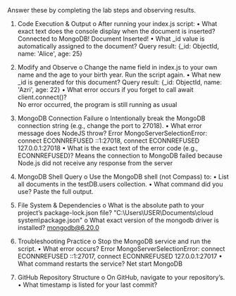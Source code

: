 Answer these by completing the lab steps and observing results. 
1.	Code Execution & Output o After running your index.js script: 
•	What exact text does the console display when the document is inserted?
Connected to MongoDB!
Document Inserted!
•	What _id value is automatically assigned to the document?
Query result: {_id: ObjectId, name: 'Alice', age: 25}

2.	Modify and Observe o Change the name field in index.js to your own name and the age to your birth year. Run the script again. 
•	What new _id is generated for this document?
Query result: {_id: ObjectId, name: 'Azri', age: 22}
•	What error occurs if you forget to call await	client.connect()?  
No error occurred, the program is still running as usual

3.	MongoDB Connection Failure o Intentionally break the MongoDB connection string (e.g., change the port to 27018). 
•	What error message does NodeJS throw? 
Error MongoServerSelectionError: connect ECONNREFUSED ::1:27018, connect ECONNREFUSED 127.0.0.1:27018
•	What is the exact text of the error code (e.g., ECONNREFUSED)?
Means the connection to MongoDB failed because Node.js did not receive any response from the server

4.	MongoDB Shell Query 
o	Use the MongoDB shell (not Compass) to: 
•	List all documents in the testDB.users collection. 
•	What command did you use? Paste the full output.

6.	File System & Dependencies 
o	What is the absolute path to your project’s package-lock.json file? 
"C:\Users\USER\Documents\cloud system\package.json"
o	What exact version of the mongodb driver is installed? 
mongodb@6.20.0

6.	Troubleshooting Practice o Stop the MongoDB service and run the script. 
•	What error occurs? 
Error MongoServerSelectionError: connect ECONNREFUSED ::1:27017, connect ECONNREFUSED 127.0.0.1:27017
•	What command restarts the service? 
Net start MongoDB

7.	GitHub Repository Structure o On GitHub, navigate to your repository’s. 
•	What timestamp is listed for your last commit? 





